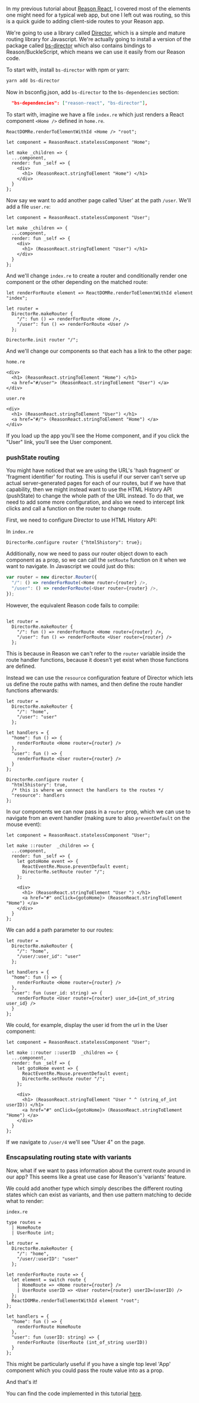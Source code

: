 In my previous tutorial about [Reason React](https://reasonml.github.io/reason-react/), I covered most of the elements one might need for a typical web app, but one I left out was routing, so this is a quick guide to adding client-side routes to your Reason app.

We're going to use a library called [Director](https://github.com/flatiron/director), which is a simple and mature routing library for Javascript. We're actually going to install a version of the package called [bs-director](https://github.com/BuckleTypes/bs-director) which also contains bindings to Reason/BuckleScript, which means we can use it easily from our Reason code.

To start with, install `bs-director` with npm or yarn:

```bash
yarn add bs-director
```

Now in bsconfig.json, add `bs-director` to the `bs-dependencies` section:

```json
  "bs-dependencies": ["reason-react", "bs-director"],
```

To start with, imagine we have a file `index.re` which just renders a React component `<Home />` defined in `home.re`.

```reason
ReactDOMRe.renderToElementWithId <Home /> "root";
```

```reason
let component = ReasonReact.statelessComponent "Home";

let make _children => {
  ...component,
  render: fun _self => {
    <div>
      <h1> (ReasonReact.stringToElement "Home") </h1>
    </div>
  }
};
```

Now say we want to add another page called 'User' at the path `/user`. We'll add a file `user.re`:

```reason
let component = ReasonReact.statelessComponent "User";

let make _children => {
  ...component,
  render: fun _self => {
    <div>
      <h1> (ReasonReact.stringToElement "User") </h1>
    </div>
  }
};
```

And we'll change `index.re` to create a router and conditionally render one component or the other depending on the matched route:

```reason
let renderForRoute element => ReactDOMRe.renderToElementWithId element "index";

let router =
  DirectorRe.makeRouter {
    "/": fun () => renderForRoute <Home />,
    "/user": fun () => renderForRoute <User />
  };

DirectorRe.init router "/";
```

And we'll change our components so that each has a link to the other page:

`home.re`
```reason
<div>
  <h1> (ReasonReact.stringToElement "Home") </h1>
  <a href="#/user"> (ReasonReact.stringToElement "User") </a>
</div>
```

`user.re`
```reason
<div>
  <h1> (ReasonReact.stringToElement "User") </h1>
  <a href="#/"> (ReasonReact.stringToElement "Home") </a>
</div>
```

If you load up the app you'll see the Home component, and if you click the "User" link, you'll see the User component.

### pushState routing

You might have noticed that we are using the URL's 'hash fragment' or 'fragment identifier' for routing. This is useful if our server can't serve up actual server-generated pages for each of our routes, but if we have that capability, then we might instead want to use the HTML History API (pushState) to change the whole path of the URL instead. To do that, we need to add some more configuration, and also we need  to intercept link clicks and call a function on the router to change route.

First, we need to configure Director to use HTML History API:

In `index.re`
```
DirectorRe.configure router {"html5history": true};
```

Additionally, now we need to pass our router object down to each component as a prop, so we can call the `setRoute` function on it when we want to navigate. In Javascript we could just do this:

```js
var router = new director.Router({
  "/": () => renderForRoute(<Home router={router} />,
  "/user": () => renderForRoute(<User router={router} />,
});
```

However, the equivalent Reason code fails to compile:

```reason

let router =
  DirectorRe.makeRouter {
    "/": fun () => renderForRoute <Home router={router} />,
    "/user": fun () => renderForRoute <User router={router} />
  };
```

This is because in Reason we can't refer to the `router` variable inside the route handler functions, because it doesn't yet exist when those functions are defined.

Instead we can use the `resource` configuration feature of Director which lets us define the route paths with names, and then define the route handler functions afterwards:


```reason
let router =
  DirectorRe.makeRouter {
    "/": "home",
    "/user": "user"
  };

let handlers = {
  "home": fun () => {
    renderForRoute <Home router={router} />
  },
  "user": fun () => {
    renderForRoute <User router={router} />
  }
};

DirectorRe.configure router {
  "html5history": true,
  /* this is where we connect the handlers to the routes */
  "resource": handlers
};

```

In our components we can now pass in a `router` prop, which we can use to navigate from an event handler (making sure to also `preventDefault` on the mouse event):

```reason
let component = ReasonReact.statelessComponent "User";

let make ::router  _children => {
  ...component,
  render: fun _self => {
    let gotoHome event => {
      ReactEventRe.Mouse.preventDefault event;
      DirectorRe.setRoute router "/";
    };

    <div>
      <h1> (ReasonReact.stringToElement "User ") </h1>
      <a href="#" onClick={gotoHome}> (ReasonReact.stringToElement "Home") </a>
    </div>
  }
};

```

We can add a path parameter to our routes:


```reason
let router =
  DirectorRe.makeRouter {
    "/": "home",
    "/user/:user_id": "user"
  };

let handlers = {
  "home": fun () => {
    renderForRoute <Home router={router} />
  },
  "user": fun (user_id: string) => {
    renderForRoute <User router={router} user_id={int_of_string user_id} />
  }
};
```

We could, for example, display the user id from the url in the User component:

```reason
let component = ReasonReact.statelessComponent "User";

let make ::router ::userID  _children => {
  ...component,
  render: fun _self => {
    let gotoHome event => {
      ReactEventRe.Mouse.preventDefault event;
      DirectorRe.setRoute router "/";
    };

    <div>
      <h1> (ReasonReact.stringToElement "User " ^ (string_of_int userID)) </h1>
      <a href="#" onClick={gotoHome}> (ReasonReact.stringToElement "Home") </a>
    </div>
  }
};
```

If we navigate to `/user/4` we'll see "User 4" on the page.

### Enscapsulating routing state with variants

Now, what if we want to pass information about the current route around in our app? This seems like a great use case for Reason's 'variants' feature.

We could add another type which simply describes the different routing states which can exist as variants, and then use pattern matching to decide what to render:

`index.re`

```reason
type routes =
  | HomeRoute
  | UserRoute int;

let router =
  DirectorRe.makeRouter {
    "/": "home",
    "/user/:userID": "user"
  };

let renderForRoute route => {
  let element = switch route {
    | HomeRoute => <Home router={router} />
    | UserRoute userID => <User router={router} userID=(userID) />
  };
  ReactDOMRe.renderToElementWithId element "root";
};

let handlers = {
  "home": fun () => {
    renderForRoute HomeRoute
  },
  "user": fun (userID: string) => {
    renderForRoute (UserRoute (int_of_string userID))
  }
};
```

This might be particularly useful if you have a single top level 'App' component which you could pass the route value into as a prop.

And that's it!

You can find the code implemented in this tutorial [here](https://github.com/jsdf/reason-routing-tutorial).

